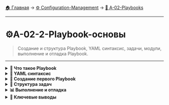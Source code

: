 [🏠 Главная](../../README.md) → [⚙️ Configuration-Management](../../README.md#-configuration-management) → [📝 A-02-Playbooks](../../README.md#-a-02-playbooks)

---

# ⚙️A-02-2-Playbook-основы
> Создание и структура Playbook, YAML синтаксис, задачи, модули, выполнение и отладка Playbook.

---

<details>
<summary><b>🎯 Что такое Playbook</b></summary>

---

### Определение и концепция

+++text
# Playbook - декларативное описание желаемого состояния
┌─────────────────────────────────┐
│          Playbook               │
│        (YAML файл)              │
├─────────────────────────────────┤
│  ✅ Описывает "что", а не "как" │
│  ✅ Идемпотентность             │
│  ✅ Структурированная           │
│     автоматизация               │
│  ✅ Повторяемость               │
│  ✅ Документация                │
└─────────────────────────────────┘
---text

### Playbook vs Ad-Hoc команды

+++text
┌─────────────────┬─────────────────┐
│   Ad-Hoc        │   Playbook      │
├─────────────────┼─────────────────┤
│ Быстрые задачи  │ Сложные задачи  │
│ Одноразовые     │ Повторяющиеся   │
│ Простые         │ Структурированные│
│ Отладка         │ Production      │
│ Эксперименты    │ Документированные│
└─────────────────┴─────────────────┘
---text

### Компоненты Playbook

+++text
📝 Playbook состоит из:
• Plays - секции для групп хостов
• Tasks - отдельные операции
• Modules - единицы работы
• Variables - переменные
• Handlers - обработчики событий
• Templates - шаблоны файлов
---text

---

</details>

<details>
<summary><b>📝 YAML синтаксис</b></summary>

---

### Основы YAML

+++yaml
# Простой YAML файл
---
- name: Install and start nginx
  hosts: web_servers
  become: yes
  
  tasks:
    - name: Install nginx
      package:
        name: nginx
        state: present
    
    - name: Start nginx
      service:
        name: nginx
        state: started
        enabled: yes
---yaml

### Структура Playbook

+++yaml
---
# Playbook начинается с ---
- name: "Описание play"           # Название play
  hosts: "target_hosts"           # Целевые хосты
  become: yes                     # Повышение привилегий
  vars:                          # Переменные
    variable_name: value
  
  tasks:                         # Задачи
    - name: "Описание задачи"
      module_name:
        parameter: value
      
  handlers:                      # Обработчики
    - name: "Описание handler"
      module_name:
        parameter: value
---yaml

### Отступы и форматирование

+++yaml
# Правильные отступы (2 пробела)
- name: Configure web server
  hosts: web_servers
  tasks:
    - name: Install nginx
      package:
        name: nginx
        state: present
    
    - name: Configure nginx
      template:
        src: nginx.conf.j2
        dest: /etc/nginx/nginx.conf
      notify: restart nginx
---yaml

---

</details>

<details>
<summary><b>🎯 Создание первого Playbook</b></summary>

---

### Базовый Playbook

+++yaml
# playbooks/install_nginx.yml
---
- name: Install and configure nginx
  hosts: web_servers
  become: yes
  
  tasks:
    - name: Update package cache
      apt:
        update_cache: yes
        cache_valid_time: 3600
    
    - name: Install nginx
      package:
        name: nginx
        state: present
    
    - name: Start nginx service
      service:
        name: nginx
        state: started
        enabled: yes
    
    - name: Create web directory
      file:
        path: /var/www/html
        state: directory
        mode: '0755'
        owner: www-data
        group: www-data
---yaml

### Выполнение Playbook

+++bash
# Запуск playbook
ansible-playbook playbooks/install_nginx.yml

# Запуск с проверкой синтаксиса
ansible-playbook --syntax-check playbooks/install_nginx.yml

# Запуск в режиме проверки
ansible-playbook --check playbooks/install_nginx.yml

# Запуск с verbose выводом
ansible-playbook -v playbooks/install_nginx.yml
---bash

---

</details>

<details>
<summary><b>🔧 Структура задач</b></summary>

---

### Компоненты задачи

+++yaml
- name: "Человекочитаемое описание задачи"
  module_name:                    # Модуль Ansible
    parameter1: value1            # Параметры модуля
    parameter2: value2
  when: condition                  # Условие выполнения
  register: variable_name         # Сохранение результата
  notify: handler_name           # Уведомление handler
  tags:                          # Теги для фильтрации
    - tag1
    - tag2
---yaml

### Популярные модули

+++yaml
# Управление пакетами
- name: Install package
  package:
    name: nginx
    state: present

# Управление сервисами
- name: Start service
  service:
    name: nginx
    state: started
    enabled: yes

# Управление файлами
- name: Create directory
  file:
    path: /var/www
    state: directory
    mode: '0755'

# Копирование файлов
- name: Copy file
  copy:
    src: local_file.txt
    dest: /remote/path/file.txt
    mode: '0644'
---yaml

---

</details>

<details>
<summary><b>📊 Выполнение и отладка</b></summary>

---

### Опции выполнения

+++bash
# Базовое выполнение
ansible-playbook playbook.yml

# Выполнение с проверкой
ansible-playbook --check playbook.yml

# Выполнение с diff
ansible-playbook --check --diff playbook.yml

# Выполнение с verbose
ansible-playbook -v playbook.yml
ansible-playbook -vv playbook.yml
ansible-playbook -vvv playbook.yml
---bash

### Ограничение выполнения

+++bash
# Выполнение на конкретных хостах
ansible-playbook -l web_servers playbook.yml

# Выполнение с тегами
ansible-playbook --tags "install,configure" playbook.yml

# Пропуск тегов
ansible-playbook --skip-tags "debug" playbook.yml

# Начать с определенной задачи
ansible-playbook --start-at-task "Install nginx" playbook.yml
---bash

### Отладка проблем

+++bash
# Проверка синтаксиса
ansible-playbook --syntax-check playbook.yml

# Проверка подключения
ansible-playbook --list-hosts playbook.yml

# Тестирование на одном хосте
ansible-playbook -l web1 playbook.yml

# Выполнение с максимальной детализацией
ansible-playbook -vvvv playbook.yml
---bash

---

</details>

<details>
<summary><b>🎯 Ключевые выводы</b></summary>

---

### Best Practices Playbook

+++text
✅ Всегда используйте --syntax-check
✅ Применяйте --check перед выполнением
✅ Добавляйте описательные имена задач
✅ Используйте теги для организации
✅ Документируйте сложную логику
✅ Тестируйте на staging окружении
---text

### Что изучаем дальше

+++text
📚 Следующая тема: Переменные и факты
🎯 Практика: Динамическая конфигурация
🔧 Инструменты: Шаблоны и условия
---text

---

</details>
